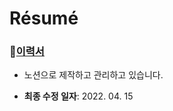 # Résumé

### 🔗[이력서](https://resume-taemo.notion.site)

- 노션으로 제작하고 관리하고 있습니다.

- **최종 수정 일자**: 2022. 04. 15
